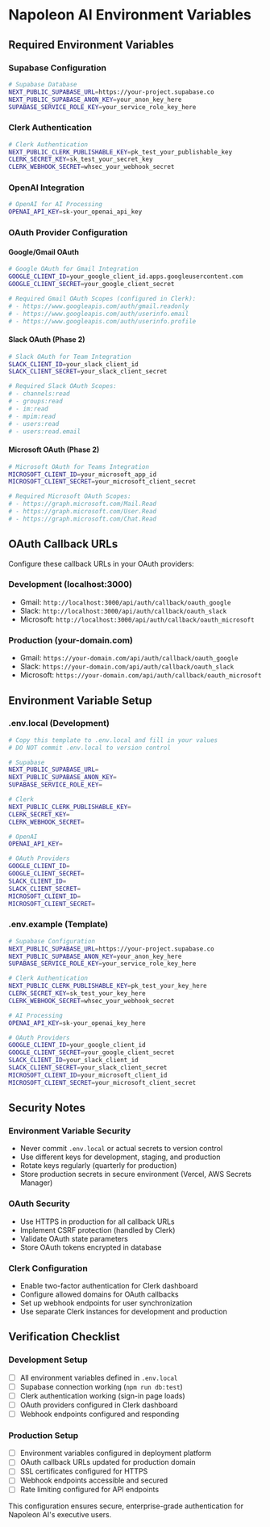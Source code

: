 # Napoleon AI Environment Variables

## Required Environment Variables

### Supabase Configuration
```bash
# Supabase Database
NEXT_PUBLIC_SUPABASE_URL=https://your-project.supabase.co
NEXT_PUBLIC_SUPABASE_ANON_KEY=your_anon_key_here
SUPABASE_SERVICE_ROLE_KEY=your_service_role_key_here
```

### Clerk Authentication
```bash
# Clerk Authentication
NEXT_PUBLIC_CLERK_PUBLISHABLE_KEY=pk_test_your_publishable_key
CLERK_SECRET_KEY=sk_test_your_secret_key
CLERK_WEBHOOK_SECRET=whsec_your_webhook_secret
```

### OpenAI Integration
```bash
# OpenAI for AI Processing
OPENAI_API_KEY=sk-your_openai_api_key
```

### OAuth Provider Configuration

#### Google/Gmail OAuth
```bash
# Google OAuth for Gmail Integration
GOOGLE_CLIENT_ID=your_google_client_id.apps.googleusercontent.com
GOOGLE_CLIENT_SECRET=your_google_client_secret

# Required Gmail OAuth Scopes (configured in Clerk):
# - https://www.googleapis.com/auth/gmail.readonly
# - https://www.googleapis.com/auth/userinfo.email
# - https://www.googleapis.com/auth/userinfo.profile
```

#### Slack OAuth (Phase 2)
```bash
# Slack OAuth for Team Integration  
SLACK_CLIENT_ID=your_slack_client_id
SLACK_CLIENT_SECRET=your_slack_client_secret

# Required Slack OAuth Scopes:
# - channels:read
# - groups:read
# - im:read
# - mpim:read
# - users:read
# - users:read.email
```

#### Microsoft OAuth (Phase 2)
```bash
# Microsoft OAuth for Teams Integration
MICROSOFT_CLIENT_ID=your_microsoft_app_id
MICROSOFT_CLIENT_SECRET=your_microsoft_client_secret

# Required Microsoft OAuth Scopes:
# - https://graph.microsoft.com/Mail.Read
# - https://graph.microsoft.com/User.Read
# - https://graph.microsoft.com/Chat.Read
```

## OAuth Callback URLs

Configure these callback URLs in your OAuth providers:

### Development (localhost:3000)
- Gmail: `http://localhost:3000/api/auth/callback/oauth_google`
- Slack: `http://localhost:3000/api/auth/callback/oauth_slack`
- Microsoft: `http://localhost:3000/api/auth/callback/oauth_microsoft`

### Production (your-domain.com)
- Gmail: `https://your-domain.com/api/auth/callback/oauth_google`
- Slack: `https://your-domain.com/api/auth/callback/oauth_slack`
- Microsoft: `https://your-domain.com/api/auth/callback/oauth_microsoft`

## Environment Variable Setup

### .env.local (Development)
```bash
# Copy this template to .env.local and fill in your values
# DO NOT commit .env.local to version control

# Supabase
NEXT_PUBLIC_SUPABASE_URL=
NEXT_PUBLIC_SUPABASE_ANON_KEY=
SUPABASE_SERVICE_ROLE_KEY=

# Clerk
NEXT_PUBLIC_CLERK_PUBLISHABLE_KEY=
CLERK_SECRET_KEY=
CLERK_WEBHOOK_SECRET=

# OpenAI
OPENAI_API_KEY=

# OAuth Providers
GOOGLE_CLIENT_ID=
GOOGLE_CLIENT_SECRET=
SLACK_CLIENT_ID=
SLACK_CLIENT_SECRET=
MICROSOFT_CLIENT_ID=
MICROSOFT_CLIENT_SECRET=
```

### .env.example (Template)
```bash
# Supabase Configuration
NEXT_PUBLIC_SUPABASE_URL=https://your-project.supabase.co
NEXT_PUBLIC_SUPABASE_ANON_KEY=your_anon_key_here
SUPABASE_SERVICE_ROLE_KEY=your_service_role_key_here

# Clerk Authentication
NEXT_PUBLIC_CLERK_PUBLISHABLE_KEY=pk_test_your_key_here
CLERK_SECRET_KEY=sk_test_your_key_here
CLERK_WEBHOOK_SECRET=whsec_your_webhook_secret

# AI Processing
OPENAI_API_KEY=sk-your_openai_key_here

# OAuth Providers
GOOGLE_CLIENT_ID=your_google_client_id
GOOGLE_CLIENT_SECRET=your_google_client_secret
SLACK_CLIENT_ID=your_slack_client_id
SLACK_CLIENT_SECRET=your_slack_client_secret
MICROSOFT_CLIENT_ID=your_microsoft_client_id
MICROSOFT_CLIENT_SECRET=your_microsoft_client_secret
```

## Security Notes

### Environment Variable Security
- Never commit `.env.local` or actual secrets to version control
- Use different keys for development, staging, and production
- Rotate keys regularly (quarterly for production)
- Store production secrets in secure environment (Vercel, AWS Secrets Manager)

### OAuth Security
- Use HTTPS in production for all callback URLs
- Implement CSRF protection (handled by Clerk)
- Validate OAuth state parameters
- Store OAuth tokens encrypted in database

### Clerk Configuration
- Enable two-factor authentication for Clerk dashboard
- Configure allowed domains for OAuth callbacks
- Set up webhook endpoints for user synchronization
- Use separate Clerk instances for development and production

## Verification Checklist

### Development Setup
- [ ] All environment variables defined in `.env.local`
- [ ] Supabase connection working (`npm run db:test`)
- [ ] Clerk authentication working (sign-in page loads)
- [ ] OAuth providers configured in Clerk dashboard
- [ ] Webhook endpoints configured and responding

### Production Setup
- [ ] Environment variables configured in deployment platform
- [ ] OAuth callback URLs updated for production domain
- [ ] SSL certificates configured for HTTPS
- [ ] Webhook endpoints accessible and secured
- [ ] Rate limiting configured for API endpoints

This configuration ensures secure, enterprise-grade authentication for Napoleon AI's executive users.